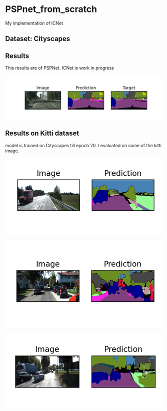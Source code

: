 # PSPnet_from_scratch

My implementation of ICNet

## Dataset: Cityscapes

## Results

This results are of PSPNet. ICNet is work in progress

<p align = "center" width="200">
    <img src = "./results/resnet50/visualize_9.png">
    <br>
</p>

## Results on Kitti dataset
model is trained on Cityscapes till epoch 20. I evaluated on some of the kitti image.



<p align = "center">
    <img src = "./results/kitti/kitti_1.png">
    <br>
</p>

<p align = "center">
    <img src = "./results/kitti/kitti_2.png">
    <br>
</p>

<p align = "center">
    <img src = "./results/kitti/kitti_3.png">
    <br>
</p>
